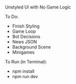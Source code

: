 Unstyled UI with No Game Logic

To Do:
- Finish Styling
- Game Loop
- Bot Decisions
- News JSON
- Background Scene
- Minigames

To Run (in Terminal):
- npm install
- npm run dev
